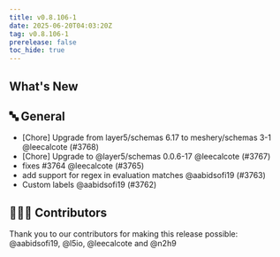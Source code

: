 ```yaml
---
title: v0.8.106-1
date: 2025-06-20T04:03:20Z
tag: v0.8.106-1
prerelease: false
toc_hide: true
---
```


## What's New
## 🔤 General
- [Chore] Upgrade from layer5/schemas 6.17 to meshery/schemas 3-1 @leecalcote (#3768)
- [Chore] Upgrade to  @layer5/schemas 0.0.6-17 @leecalcote (#3767)
- fixes #3764 @leecalcote (#3765)
- add support for regex in evaluation matches @aabidsofi19 (#3763)
- Custom labels @aabidsofi19 (#3762)

## 👨🏽‍💻 Contributors

Thank you to our contributors for making this release possible:
@aabidsofi19, @l5io, @leecalcote and @n2h9
